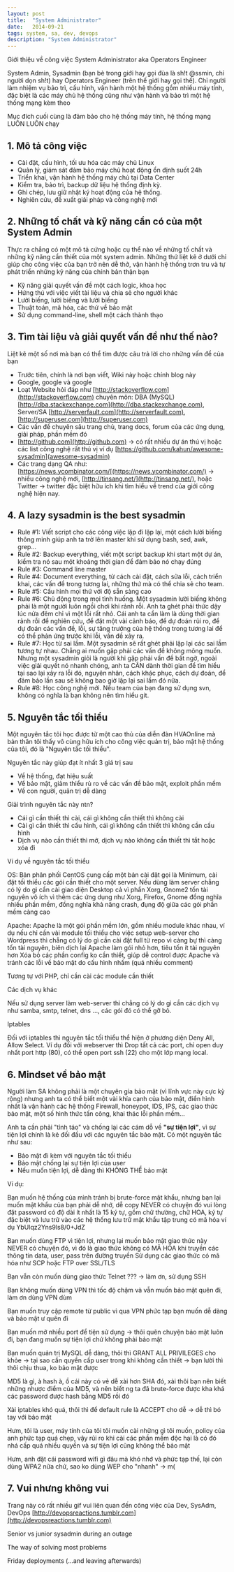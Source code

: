 ```yaml
---
layout: post
title:  "System Administrator"
date:   2014-09-21
tags: system, sa, dev, devops
description: "System Administrator"
---
```


Giới thiệu về công việc System Administrator aka Operators Engineer

System Admin, Sysadmin (bạn bè trong giới hay gọi đùa là sh!t @ssmin, chỉ người
dọn sh!t) hay Operators Engineer (trên thế giới hay gọi thế). Chỉ người làm 
nhiệm vụ bảo trì, cấu hình, vận hành một hệ thống gồm nhiều máy tính, đặc biệt
là các máy chủ hệ thống cũng như vận hành và bảo trì một hệ thống mạng kèm theo

Mục đích cuối cùng là đảm bảo cho hệ thống máy tính, hệ thống mạng LUÔN LUÔN chạy

## 1. Mô tả công việc

* Cài đặt, cấu hình, tối ưu hóa các máy chủ Linux
* Quản lý, giám sát đảm bảo máy chủ hoạt động ổn định suốt 24h
* Triển khai, vận hành hệ thống máy chủ tại Data Center
* Kiểm tra, bảo trì, backup dữ liệu hệ thống định kỳ.
* Ghi chép, lưu giữ nhật ký hoạt động của hệ thống.
* Nghiên cứu, đề xuất giải pháp và công nghệ mới

## 2. Những tố chất và kỹ năng cần có của một System Admin

Thực ra chẳng có một mô tả cứng hoặc cụ thể nào về những tố chất và những kỹ 
năng cần thiết của một system admin. Những thứ liệt kê ở dưới chỉ giúp cho công
việc của bạn trở nên dễ thở, vận hành hệ thống trơn tru và tự phát triển những
kỹ năng của chính bản thận bạn

* Kỹ năng giải quyết vấn đề một cách logic, khoa học
* Hứng thú với việc viết tài liệu và chia sẻ cho người khác
* Lười biếng, lười biếng và lười biếng
* Thuật toán, mã hóa, các thứ về bảo mật
* Sử dụng command-line, shell một cách thành thạo

## 3. Tìm tài liệu và giải quyết vấn đề như thế nào?

Liệt kê một số nơi mà bạn có thể tìm được câu trả lời cho những vấn đề của bạn

* Trước tiên, chính là nơi bạn viết, Wiki này hoặc chính blog này 
* Google, google và google
* Loạt Website hỏi đáp như [http://stackoverflow.com](http://stackoverflow.com)
chuyên môn: DBA (MySQL) [http://dba.stackexchange.com](http://dba.stackexchange.com),
Server/SA [http://serverfault.com](http://serverfault.com), [http://superuser.com](http://superuser.com)
* Các vấn đề chuyên sâu  trang chủ, trang docs, forum của các ứng dụng, giải
pháp, phần mềm đó
* [http://github.com](http://github.com) -> có rất nhiều dự án thú vị hoặc
các list công nghệ rất thú vị ví dụ [https://github.com/kahun/awesome-sysadmin](awesome-sysadmin)
* Các trang dạng QA như: [https://news.ycombinator.com/[(https://news.ycombinator.com/)
-> nhiều công nghệ mới, [http://tinsang.net/](http://tinsang.net/), hoặc Twitter -> twitter đặc biệt hữu ích khi tìm hiểu về trend của giới công nghệ hiện nay.

## 4. A lazy sysadmin is the best sysadmin

* Rule #1: Viết script cho các công việc lặp đi lặp lại, một cách lười biếng thông minh giúp anh ta trở lên master khi sử dụng bash, sed, awk, grep…
* Rule #2: Backup everything, viết một script backup khi start một dự án, kiểm tra nó sau một khoảng thời gian để đảm bảo nó chạy đúng
* Rule #3: Command line master
* Rule #4: Document everything, từ cách cài đặt, cách sửa lỗi, cách triển khai, các vấn đề trong tương lai, những thứ mà có thể chia sẻ cho team.
* Rule #5: Cấu hình mọi thứ với độ sẵn sàng cao
* Rule #6: Chủ động trong mọi tình huống. Một sysadmin lười biếng không phải là một người luôn ngồi chơi khi rảnh rỗi. Anh ta ghét phải thức dậy lúc nửa đêm chỉ vì một lỗi rất nhỏ. Cái anh ta cần làm là dùng thời gian rảnh rỗi để nghiên cứu, để đặt một vài cảnh báo, để dự đoán rủi ro, để dự đoán các vấn đề, lỗi, sự tăng trưởng của hệ thống trong tương lai để có thể phản ứng trước khi lỗi, vấn đề xảy ra.
* Rule #7: Học từ sai lầm. Một sysadmin sẽ rất ghét phải lặp lại các sai lầm tương tự nhau. Chẳng ai muốn gặp phải các vấn đề không mông muốn. Nhưng một sysadmin giỏi là người khi gặp phải vấn đề bất ngờ, ngoài việc giải quyết nó nhanh chóng, anh ta CÂN dành thời gian để tìm hiểu tại sao lại xảy ra lỗi đó, nguyên nhân, cách khác phục, cách dự đoán, để đảm bảo lần sau sẽ không bao giờ lặp lại sai lầm đó nữa.
* Rule #8: Học công nghệ mới. Nếu team của bạn đang sử dụng svn, không có nghĩa là bạn không nên tìm hiểu git.

## 5. Nguyên tắc tối thiểu

Một nguyên tắc tôi học được từ một cao thủ của diễn đàn HVAOnline mà bản thân tôi thấy vô cùng hữu ích cho công việc quản trị, bảo mật hệ thống của tôi, đó là "Nguyên tắc tối thiểu".

Nguyên tắc này giúp đạt ít nhất 3 giá trị sau

* Về hệ thống, đạt hiệu suất
* Về bảo mật, giảm thiểu rủ ro về các vấn đề bảo mật, exploit phần mềm
* Về con người, quản trị dễ dàng

Giải trình nguyên tắc này ntn?

* Cái gì cần thiết thì cài, cái gì không cần thiết thì không cài
* Cài gì cần thiết thì cấu hình, cái gì không cần thiết thì không cần cấu hình
* Dịch vụ nào cần thiết thì mở, dịch vụ nào không cần thiết thì tắt hoặc xóa đi

Ví dụ về nguyên tắc tối thiểu

OS: Bản phân phối CentOS cung cấp một bản cài đặt gọi là Minimum, cài đặt tối thiểu các gói cần thiết cho một server. Nếu dùng làm server chẳng có lý do gì cần cài giao diện Desktop cả vì phần Xorg, Gnome2 tốn tài nguyên vô ích  vì thêm các ứng dụng như Xorg, Firefox, Gnome đồng nghĩa nhiều phần mềm, đồng nghĩa khả năng crash, đụng độ giữa các gói phần mềm càng cao

Apache: Apache là một gói phần mềm lớn, gồm nhiều module khác nhau, ví dụ nếu chỉ cần vài module tối thiểu cho việc setup web-server cho Wordpress thì chẳng có lý do gì cần cài đặt full từ repo vì càng bự thì càng tốn tài nguyên, biên dịch lại Apache làm gói nhỏ hơn, tiêu tốn ít tài nguyên hơn  Xóa bỏ các phần config ko cần thiết, giúp dễ control được Apache và tránh các lỗi về bảo mật do cấu hình nhầm (quá nhiều comment)

Tương tự với PHP, chỉ cần cài các module cần thiết

Các dịch vụ khác

Nếu sử dụng server làm web-server thì chẳng có lý do gì cần các dịch vụ như samba, smtp, telnet, dns …, các gói đó có thể gỡ bỏ.

Iptables

Đối với iptables thì nguyên tắc tối thiểu thể hiện ở phương diện Deny All, Allow Select. Ví dụ đối với webserver thì Drop tất cả các port, chỉ open duy nhất port http (80), có thể open port ssh (22) cho một lớp mạng local.

## 6. Mindset về bảo mật

Người làm SA không phải là một chuyên gia bảo mật (vì lĩnh vực này cực kỳ rộng) nhưng anh ta có thể biết một vài khía cạnh của bảo mật, điển hình nhất là vận hành các hệ thống Firewall, honeypot, IDS, IPS, các giao thức bảo mật, một số hình thức tấn công, khai thác lỗi phần mềm…

Anh ta cần phải "tỉnh táo" và chống lại các cám dỗ về __"sự tiện lợi"__, vì sự tiện lợi chính là kẻ đối đầu với các nguyên tắc bảo mật. Có một nguyên tắc như sau:

* Bảo mật đi kèm với nguyên tắc tối thiểu
* Bảo mật chống lại sự tiện lợi của user
* Nếu muốn tiện lợi, dễ dàng thì KHÔNG THỂ bảo mật

Ví dụ:

Bạn muốn hệ thống của mình tránh bị brute-force mật khẩu, nhưng bạn lại muốn mật khẩu của bạn phải dễ nhớ, dễ copy  NEVER có chuyện đó  vui lòng đặt password có độ dài ít nhất là 15 ký tự, gồm chữ thường, chữ HOA, ký tự đặc biệt và lưu trữ vào các hệ thống lưu trữ mật khẩu tập trung có mã hóa  ví dụ <color red>YbUlqz2Yns9ls8/0+JdZ</color>

Bạn muốn dùng FTP vì tiện lợi, nhưng lại muốn bảo mật giao thức này  NEVER có chuyện đó, vì đó là giao thức không có MÃ HÓA khi truyền các thông tin data, user, pass trên đường truyền  Sử dụng các giao thức có mã hóa như SCP hoặc FTP over SSL/TLS

Bạn vẫn còn muốn dùng giao thức Telnet ??? → làm ơn, sử dụng SSH

Bạn không muốn dùng VPN thì tốc độ chậm và vẫn muốn bảo mật  quên đi, làm ơn dùng VPN dùm

Bạn muốn truy cập remote từ public vì qua VPN phức tạp  bạn muốn dễ dàng và bảo mật ư  quên đi

Bạn muốn mở nhiều port để tiện sử dụng → thôi quên chuyện bảo mật luôn đi, bạn đang muốn sự tiện lợi chứ không phải bảo mật

Bạn muốn quản trị MySQL dễ dàng, thôi thì GRANT ALL PRIVILEGES cho khỏe → tại sao cần quyền cấp user trong khi không cần thiết → bạn lười thì thôi chịu thua, ko bảo mật được

MD5 là gì, à hash à, ồ cái này có vẻ dễ xài hơn SHA đó, xài thôi  bạn nên biết những nhược điểm của MD5, và nên biết ng ta đã brute-force được kha khá các password được hash bằng MD5 rồi đó

Xài iptables khó quá, thôi thì để default rule là ACCEPT cho dễ → dễ thì bó tay với bảo mật

Hưm, tôi là user, máy tính của tôi tôi muốn cài những gì tôi muốn, policy của anh phức tạp quá  chẹp, vậy rủi ro khi cài các phần mềm độc hại là có đó nhá  cấp quá nhiều quyền và sự tiện lợi cũng không thể bảo mật

Hưm, anh đặt cái password wifi gì đâu mà khó nhớ và phức tạp thế, lại còn dùng WPA2 nữa chứ, sao ko dùng WEP cho "nhanh" → m(

## 7. Vui nhưng không vui

Trang này có rất nhiều gif vui liên quan đến công việc của Dev, SysAdm, DevOps [http://devopsreactions.tumblr.com](http://devopsreactions.tumblr.com)

Senior vs junior sysadmin during an outage



The way of solving most problems 


Friday deployments (…and leaving afterwards) 